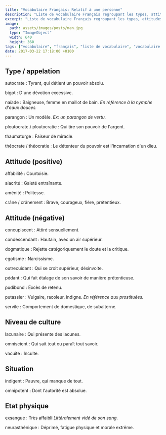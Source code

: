 ```yaml
---
title: "Vocabulaire Français: Relatif à une personne"
description: "Liste de vocabulaire Français regroupant les types, attitudes et autres mots relatifs à une personne."
excerpt: "Liste de vocabulaire Français regroupant les types, attitudes et autres mots relatifs à une personne."
image:
  path: assets/images/posts/man.jpg
  type: "ImageObject"
  width: 640
  height: 360
tags: ["vocabulaire", "français", "liste de vocabulaire", "vocabulaire français"]
date: 2017-03-22 17:18:00 +0100
---
```


## Type / appelation

autocrate
: Tyrant, qui détient un pouvoir absolu.

bigot
: D'une dévotion excessive.

naïade
: Baigneuse, femme en maillot de bain.
*En référence à la nymphe d'eaux douces.*

parangon
: Un modèle.
*Ex: un parangon de vertu.*

ploutocrate / ploutocratie
: Qui tire son pouvoir de l'argent.

thaumaturge
: Faiseur de miracle.

théocrate / théocratie
: Le détenteur du pouvoir est l'incarnation d'un dieu.


## Attitude (positive)

affabilité
: Courtoisie.

alacrité
: Gaieté entraînante.

aménité
: Politesse.

crâne / crânement
: Brave, courageux, fière, prétentieux.


## Attitude (négative)

concupiscent
: Attiré sensuellement.

condescendant
: Hautain, avec un air supérieur.

dogmatique
: Rejette catégoriquement le doute et la critique.

egotisme
: Narcissisme.

outrecuidant
: Qui se croit supérieur, désinvolte.

pédant
: Qui fait étalage de son savoir de manière prétentieuse.

pudibond
: Excès de retenu.

putassier
: Vulgaire, racoleur, indigne.
*En référence aux prostituées.*

servile
: Comportement de domestique, de subalterne.


## Niveau de culture

lacunaire
: Qui présente des lacunes.

omniscient
: Qui sait tout ou paraît tout savoir.

vacuité
: Inculte.


## Situation

indigent
: Pauvre, qui manque de tout.

omnipotent
: Dont l'autorité est absolue.


## Etat physique

exsangue
: Très affaibli
*Littéralement vidé de son sang.*

neurasthénique
: Déprimé, fatigue physique et morale extrême.
